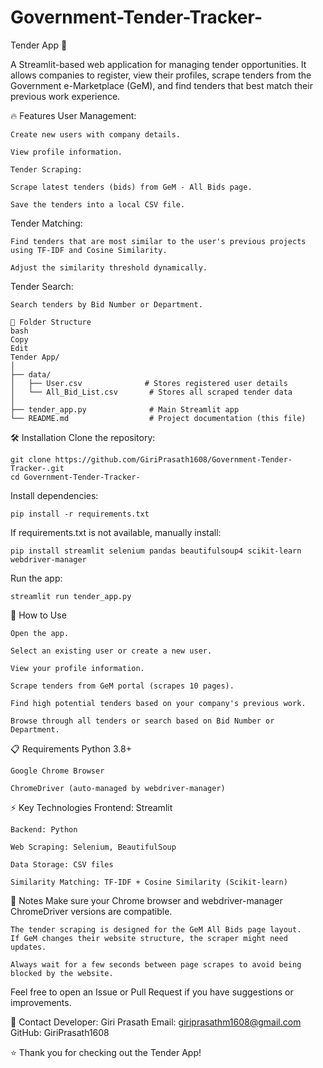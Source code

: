# Government-Tender-Tracker-

Tender App 📑

A Streamlit-based web application for managing tender opportunities.
It allows companies to register, view their profiles, scrape tenders from the Government e-Marketplace (GeM), and find tenders that best match their previous work experience.

🔥 Features
    User Management:
    
    Create new users with company details.
    
    View profile information.
    
    Tender Scraping:
    
    Scrape latest tenders (bids) from GeM - All Bids page.
    
    Save the tenders into a local CSV file.

Tender Matching:

    Find tenders that are most similar to the user's previous projects using TF-IDF and Cosine Similarity.
    
    Adjust the similarity threshold dynamically.

Tender Search:

    Search tenders by Bid Number or Department.

    📂 Folder Structure
    bash
    Copy
    Edit
    Tender App/
    │
    ├── data/
    │   ├── User.csv              # Stores registered user details
    │   └── All_Bid_List.csv       # Stores all scraped tender data
    │
    ├── tender_app.py              # Main Streamlit app
    └── README.md                  # Project documentation (this file)

🛠️ Installation
    Clone the repository:
    
    git clone https://github.com/GiriPrasath1608/Government-Tender-Tracker-.git
    cd Government-Tender-Tracker-


Install dependencies:

    pip install -r requirements.txt

If requirements.txt is not available, manually install:

    pip install streamlit selenium pandas beautifulsoup4 scikit-learn webdriver-manager

Run the app:

    streamlit run tender_app.py

🚀 How to Use

    Open the app.
    
    Select an existing user or create a new user.
    
    View your profile information.
    
    Scrape tenders from GeM portal (scrapes 10 pages).
    
    Find high potential tenders based on your company's previous work.
    
    Browse through all tenders or search based on Bid Number or Department.

📋 Requirements
    Python 3.8+
    
    Google Chrome Browser
    
    ChromeDriver (auto-managed by webdriver-manager)

⚡ Key Technologies
    Frontend: Streamlit
    
    Backend: Python
    
    Web Scraping: Selenium, BeautifulSoup
    
    Data Storage: CSV files
    
    Similarity Matching: TF-IDF + Cosine Similarity (Scikit-learn)

📝 Notes
    Make sure your Chrome browser and webdriver-manager ChromeDriver versions are compatible.
    
    The tender scraping is designed for the GeM All Bids page layout.
    If GeM changes their website structure, the scraper might need updates.
    
    Always wait for a few seconds between page scrapes to avoid being blocked by the website.

Feel free to open an Issue or Pull Request if you have suggestions or improvements.

📧 Contact
Developer: Giri Prasath
Email: giriprasathm1608@gmail.com
GitHub: GiriPrasath1608

⭐ Thank you for checking out the Tender App!
